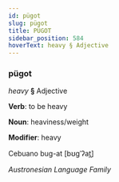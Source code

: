 ```yaml
---
id: pügot
slug: pügot
title: PÜGOT
sidebar_position: 584
hoverText: heavy § Adjective
---
```


### pügot

*heavy* **§** Adjective

**Verb**: to be heavy

**Noun**: heaviness/weight

**Modifier**: heavy

Cebuano bug-at [bʊɡˈʔat̪]

*Austronesian Language Family*